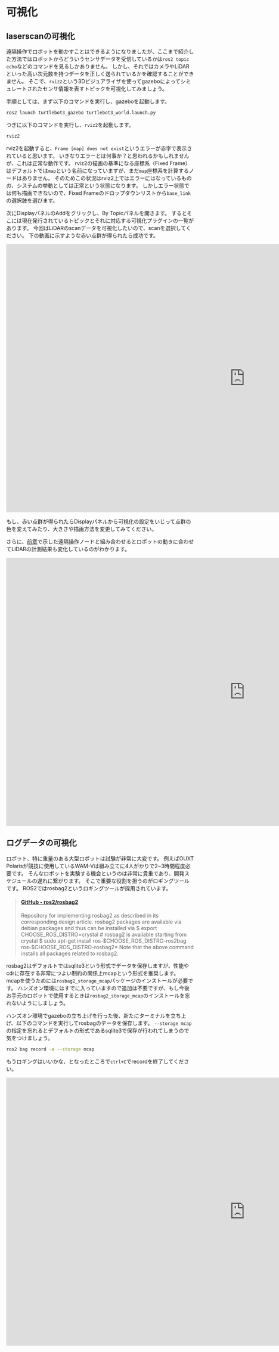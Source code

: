 # 可視化

## laserscanの可視化

遠隔操作でロボットを動かすことはできるようになりましたが、ここまで紹介した方法ではロボットからどういうセンサデータを受信しているかは`ros2 topic echo`などのコマンドを見るしかありません。
しかし、それではカメラやLiDARといった高い次元数を持つデータを正しく送られているかを確認することができません。
そこで、`rviz2`という3Dビジュアライザを使ってgazeboによってシミュレートされたセンサ情報を表すトピックを可視化してみましょう。

手順としては、まず以下のコマンドを実行し、gazeboを起動します。

```bash
ros2 launch turtlebot3_gazebo turtlebot3_world.launch.py
```

つぎに以下のコマンドを実行し、`rviz2`を起動します。

```bash
rviz2
```

rviz2を起動すると、`Frame [map] does not exist`というエラーが赤字で表示されていると思います。
いきなりエラーとは何事か？と思われるかもしれませんが、これは正常な動作です。
rviz2の描画の基準になる座標系（Fixed Frame）はデフォルトでは`map`という名前になっていますが、まだ`map`座標系を計算するノードはありません。
そのためこの状況はrviz2上ではエラーにはなっているものの、システムの挙動としては正常という状態になります。
しかしエラー状態では何も描画できないので、Fixed Frameのドロップダウンリストから`base_link`の選択肢を選びます。

次にDisplayパネルのAddをクリックし、By Topicパネルを開きます。
するとそこには現在発行されているトピックとそれに対応する可視化プラグインの一覧があります。
今回はLiDARのscanデータを可視化したいので、scanを選択してください。
下の動画に示すような赤い点群が得られたら成功です。

<iframe width="1280" height="720" src="https://www.youtube.com/embed/NMMXNz6CXwQ" title="YouTube video player" frameborder="0" allow="accelerometer; autoplay; clipboard-write; encrypted-media; gyroscope; picture-in-picture; web-share" allowfullscreen></iframe>

もし、赤い点群が得られたらDisplayパネルから可視化の設定をいじって点群の色を変えてみたり、大きさや描画方法を変更してみてください。

さらに、[前章](teleop.md)で示した遠隔操作ノードと組み合わせるとロボットの動きに合わせてLiDARの計測結果も変化しているのがわかります。

<iframe width="1280" height="720" src="https://www.youtube.com/embed/AjXtOwsTNlg" title="YouTube video player" frameborder="0" allow="accelerometer; autoplay; clipboard-write; encrypted-media; gyroscope; picture-in-picture; web-share" allowfullscreen></iframe>

## ログデータの可視化

ロボット、特に重量のある大型ロボットは試験が非常に大変です。
例えばOUXT Polarisが競技に使用しているWAM-Vは組み立てに4人がかりで2~3時間程度必要です。
そんなロボットを実験する機会というのは非常に貴重であり、開発スケジュールの遅れに繋がります。
そこで重要な役割を担うのがロギングツールです。
ROS2ではrosbag2というロギングツールが採用されています。

<blockquote class="embedly-card"><h4><a href="https://github.com/ros2/rosbag2">GitHub - ros2/rosbag2</a></h4><p>Repository for implementing rosbag2 as described in its corresponding design article. rosbag2 packages are available via debian packages and thus can be installed via $ export CHOOSE_ROS_DISTRO=crystal # rosbag2 is available starting from crystal $ sudo apt-get install ros-$CHOOSE_ROS_DISTRO-ros2bag ros-$CHOOSE_ROS_DISTRO-rosbag2* Note that the above command installs all packages related to rosbag2.</p></blockquote>
<script async src="//cdn.embedly.com/widgets/platform.js" charset="UTF-8"></script>

rosbag2はデフォルトではsqlite3という形式でデータを保存しますが、性能やcdrに存在する非常につよい制約の関係上mcapという形式を推奨します。
mcapを使うためには`rosbag2_storage_mcap`パッケージのインストールが必要です。
ハンズオン環境にはすでに入っていますので追加は不要ですが、もし今後お手元のロボットで使用するときは`rosbag2_storage_mcap`のインストールを忘れないようにしましょう。

ハンズオン環境でgazeboの立ち上げを行った後、新たにターミナルを立ち上げ、以下のコマンドを実行してrosbagのデータを保存します。
`--storage mcap`の指定を忘れるとデフォルトの形式であるsqlite3で保存が行われてしまうので気をつけましょう。

```bash
ros2 bag record -a --storage mcap
```

もうロギングはいいかな、となったところで`ctrl+C`でrecordを終了してください。

<iframe width="1280" height="720" src="https://www.youtube.com/embed/XHF1vQSpPuo" title="YouTube video player" frameborder="0" allow="accelerometer; autoplay; clipboard-write; encrypted-media; gyroscope; picture-in-picture; web-share" allowfullscreen></iframe>
